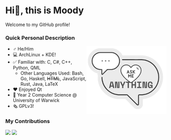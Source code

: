 # Hi👋, this is Moody

Welcome to my GitHub profile!

### Quick Personal Description

<a href="https://github.com/moodyhunter/moodyhunter/issues/new?title=Hi%20Moody,%20I ...">
  <img width="250" align="right" style="float: right; margin: 0 0 10px 0;" src="ask_me2.png"/>
</a>

- ♂️ He/Him
- 💻 ArchLinux + KDE!
- ✅ Familiar with: C, C#, C++, Python, QML
  - Other Languages Used: Bash, Go, Haskell, ~~HTML~~, JavaScript, Rust, Java, LaTeX
- ❤️ Enjoyed Qt
- 🏫 Year 2 Computer Science @ University of Warwick
- 🗞️ GPLv3!

### My Contributions

<img width="420" src="https://github-readme-stats.vercel.app/api/wakatime?username=moodyhunter&langs_count=8&theme=nightowl"/> <img width="420" align="top" src="https://github-readme-stats.vercel.app/api?username=moodyhunter&theme=tokyonight&show_icons=true&count_private=true"/>
